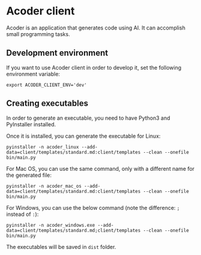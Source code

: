 # Acoder client

Acoder is an application that generates code using AI. It can accomplish small programming tasks.

## Development environment

If you want to use Acoder client in order to develop it, set the following environment variable:

```
export ACODER_CLIENT_ENV='dev'
```

## Creating executables

In order to generate an executable, you need to have Python3 and PyInstaller installed.

Once it is installed, you can generate the executable for Linux:

```
pyinstaller -n acoder_linux --add-data=client/templates/standard.md:client/templates --clean --onefile bin/main.py
```

For Mac OS, you can use the same command, only with a different name for the generated file:

```
pyinstaller -n acoder_mac_os --add-data=client/templates/standard.md:client/templates --clean --onefile bin/main.py
```

For Windows, you can use the below command (note the difference: `;` instead of `:`):

```
pyinstaller -n acoder_windows.exe --add-data=client/templates/standard.md;client/templates --clean --onefile bin/main.py
```

The executables will be saved in `dist` folder.